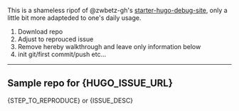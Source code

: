 This is a shameless ripof of @zwbetz-gh's [starter-hugo-debug-site](https://github.com/zwbetz-gh/starter-hugo-debug-site), only a little bit more adapteded to one's daily usage.

1. Download repo
2. Adjust to reprouced issue
3. Remove hereby walkthrough and leave only information below
4. init git/first commit/push etc...

---

## Sample repo for {HUGO_ISSUE_URL}

{STEP_TO_REPRODUCE} or {ISSUE_DESC}



